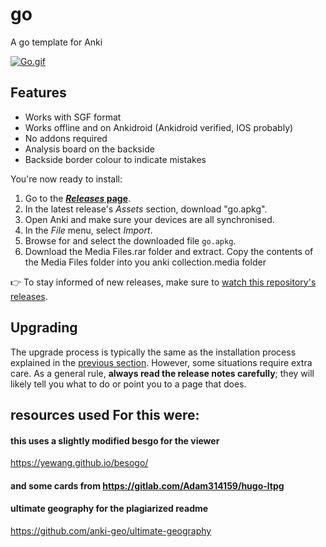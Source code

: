 # go
 A go template for Anki

<a href="https://gifyu.com/image/DhcX"><img src="https://s3.gifyu.com/images/Go.gif" alt="Go.gif" border="0" /></a>



## Features

- Works with SGF format
- Works offline and on Ankidroid (Ankidroid verified, IOS probably)
- No addons required
- Analysis board on the backside
- Backside border colour to indicate mistakes

You're now ready to install:

1. Go to the **[_Releases_ page](https://github.com/TowelSniffer/go/releases)**.
1. In the latest release's _Assets_ section, download "go.apkg".
1. Open Anki and make sure your devices are all synchronised.
1. In the _File_ menu, select _Import_.
1. Browse for and select the downloaded file `go.apkg`.
1. Download the Media Files.rar folder and extract. Copy the contents of the Media Files folder into you anki collection.media folder

👉 To stay informed of new releases, make sure to [watch this repository's releases](https://help.github.com/en/articles/watching-and-unwatching-releases-for-a-repository).

## Upgrading

The upgrade process is typically the same as the installation process explained in the [previous section](#getting-started). However, some situations require extra care. As a general rule, **always read the release notes carefully**; they will likely tell you what to do or point you to a page that does.


## resources used For this were:

#### this uses a slightly modified besgo for the viewer
https://yewang.github.io/besogo/

#### and some cards from https://gitlab.com/Adam314159/hugo-ltpg

#### ultimate geography for the plagiarized readme
https://github.com/anki-geo/ultimate-geography
